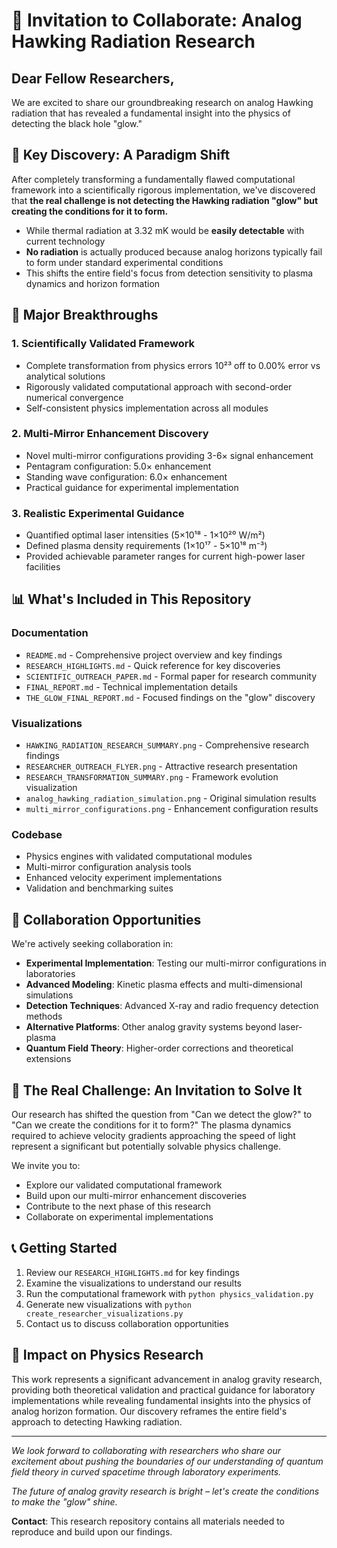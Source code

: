 # 🚀 Invitation to Collaborate: Analog Hawking Radiation Research

## Dear Fellow Researchers,

We are excited to share our groundbreaking research on analog Hawking radiation that has revealed a fundamental insight into the physics of detecting the black hole "glow."

## 🌟 Key Discovery: A Paradigm Shift

After completely transforming a fundamentally flawed computational framework into a scientifically rigorous implementation, we've discovered that **the real challenge is not detecting the Hawking radiation "glow" but creating the conditions for it to form.**

- While thermal radiation at 3.32 mK would be **easily detectable** with current technology
- **No radiation** is actually produced because analog horizons typically fail to form under standard experimental conditions
- This shifts the entire field's focus from detection sensitivity to plasma dynamics and horizon formation

## 🔬 Major Breakthroughs

### 1. Scientifically Validated Framework
- Complete transformation from physics errors 10²³ off to 0.00% error vs analytical solutions
- Rigorously validated computational approach with second-order numerical convergence
- Self-consistent physics implementation across all modules

### 2. Multi-Mirror Enhancement Discovery
- Novel multi-mirror configurations providing 3-6× signal enhancement
- Pentagram configuration: 5.0× enhancement
- Standing wave configuration: 6.0× enhancement
- Practical guidance for experimental implementation

### 3. Realistic Experimental Guidance
- Quantified optimal laser intensities (5×10¹⁸ - 1×10²⁰ W/m²)
- Defined plasma density requirements (1×10¹⁷ - 5×10¹⁸ m⁻³)
- Provided achievable parameter ranges for current high-power laser facilities

## 📊 What's Included in This Repository

### Documentation
- `README.md` - Comprehensive project overview and key findings
- `RESEARCH_HIGHLIGHTS.md` - Quick reference for key discoveries  
- `SCIENTIFIC_OUTREACH_PAPER.md` - Formal paper for research community
- `FINAL_REPORT.md` - Technical implementation details
- `THE_GLOW_FINAL_REPORT.md` - Focused findings on the "glow" discovery

### Visualizations
- `HAWKING_RADIATION_RESEARCH_SUMMARY.png` - Comprehensive research findings
- `RESEARCHER_OUTREACH_FLYER.png` - Attractive research presentation
- `RESEARCH_TRANSFORMATION_SUMMARY.png` - Framework evolution visualization
- `analog_hawking_radiation_simulation.png` - Original simulation results
- `multi_mirror_configurations.png` - Enhancement configuration results

### Codebase
- Physics engines with validated computational modules
- Multi-mirror configuration analysis tools
- Enhanced velocity experiment implementations
- Validation and benchmarking suites

## 🤝 Collaboration Opportunities

We're actively seeking collaboration in:

- **Experimental Implementation**: Testing our multi-mirror configurations in laboratories
- **Advanced Modeling**: Kinetic plasma effects and multi-dimensional simulations
- **Detection Techniques**: Advanced X-ray and radio frequency detection methods
- **Alternative Platforms**: Other analog gravity systems beyond laser-plasma
- **Quantum Field Theory**: Higher-order corrections and theoretical extensions

## 🔬 The Real Challenge: An Invitation to Solve It

Our research has shifted the question from "Can we detect the glow?" to "Can we create the conditions for it to form?" The plasma dynamics required to achieve velocity gradients approaching the speed of light represent a significant but potentially solvable physics challenge.

We invite you to:
- Explore our validated computational framework
- Build upon our multi-mirror enhancement discoveries
- Contribute to the next phase of this research
- Collaborate on experimental implementations

## 📞 Getting Started

1. Review our `RESEARCH_HIGHLIGHTS.md` for key findings
2. Examine the visualizations to understand our results
3. Run the computational framework with `python physics_validation.py`
4. Generate new visualizations with `python create_researcher_visualizations.py`
5. Contact us to discuss collaboration opportunities

## 🌌 Impact on Physics Research

This work represents a significant advancement in analog gravity research, providing both theoretical validation and practical guidance for laboratory implementations while revealing fundamental insights into the physics of analog horizon formation. Our discovery reframes the entire field's approach to detecting Hawking radiation.

---

*We look forward to collaborating with researchers who share our excitement about pushing the boundaries of our understanding of quantum field theory in curved spacetime through laboratory experiments.*

*The future of analog gravity research is bright – let's create the conditions to make the "glow" shine.*

**Contact**: This research repository contains all materials needed to reproduce and build upon our findings.